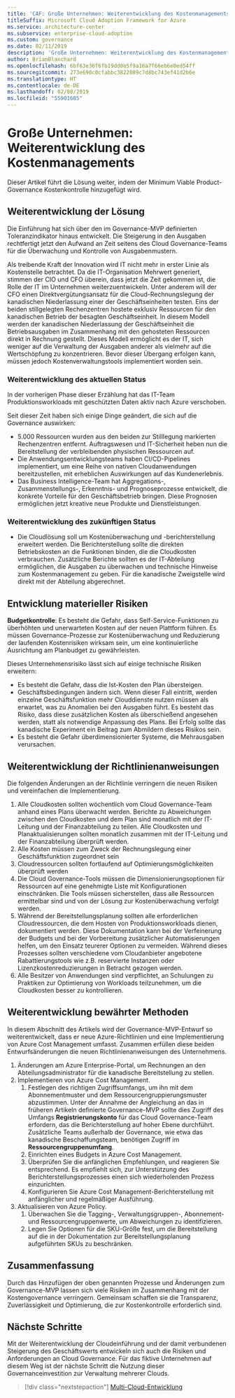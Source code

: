 ```yaml
---
title: 'CAF: Große Unternehmen: Weiterentwicklung des Kostenmanagements'
titleSuffix: Microsoft Cloud Adoption Framework for Azure
ms.service: architecture-center
ms.subservice: enterprise-cloud-adoption
ms.custom: governance
ms.date: 02/11/2019
description: 'Große Unternehmen: Weiterentwicklung des Kostenmanagements'
author: BrianBlanchard
ms.openlocfilehash: 6bf63e36f6fb19dd0e5f9a16a7f66eb6e0ed54ff
ms.sourcegitcommit: 273e690c0cfabbc3822089c7d8bc743ef41d2b6e
ms.translationtype: HT
ms.contentlocale: de-DE
ms.lasthandoff: 02/08/2019
ms.locfileid: "55901685"
---
```

# <a name="large-enterprise-cost-management-evolution"></a>Große Unternehmen: Weiterentwicklung des Kostenmanagements

Dieser Artikel führt die Lösung weiter, indem der Minimum Viable Product-Governance Kostenkontrolle hinzugefügt wird.

## <a name="evolution-of-the-narrative"></a>Weiterentwicklung der Lösung

Die Einführung hat sich über den im Governance-MVP definierten Toleranzindikator hinaus entwickelt. Die Steigerung in den Ausgaben rechtfertigt jetzt den Aufwand an Zeit seitens des Cloud Governance-Teams für die Überwachung und Kontrolle von Ausgabenmustern.

Als treibende Kraft der Innovation wird IT nicht mehr in erster Linie als Kostenstelle betrachtet. Da die IT-Organisation Mehrwert generiert, stimmen der CIO und CFO überein, dass jetzt die Zeit gekommen ist, die Rolle der IT im Unternehmen weiterzuentwickeln. Unter anderem will der CFO einen Direktvergütungsansatz für die Cloud-Rechnungslegung der kanadischen Niederlassung einer der Geschäftseinheiten testen. Eins der beiden stillgelegten Rechenzentren hostete exklusiv Ressourcen für den kanadischen Betrieb der besagten Geschäftseinheit. In diesem Modell werden der kanadischen Niederlassung der Geschäftseinheit die Betriebsausgaben im Zusammenhang mit den gehosteten Ressourcen direkt in Rechnung gestellt. Dieses Modell ermöglicht es der IT, sich weniger auf die Verwaltung der Ausgaben anderer als vielmehr auf die Wertschöpfung zu konzentrieren. Bevor dieser Übergang erfolgen kann, müssen jedoch Kostenverwaltungstools implementiert worden sein.

### <a name="evolution-of-current-state"></a>Weiterentwicklung des aktuellen Status

In der vorherigen Phase dieser Erzählung hat das IT-Team Produktionsworkloads mit geschützten Daten aktiv nach Azure verschoben.

Seit dieser Zeit haben sich einige Dinge geändert, die sich auf die Governance auswirken:

- 5.000 Ressourcen wurden aus den beiden zur Stilllegung markierten Rechenzentren entfernt. Auftragswesen und IT-Sicherheit heben nun die Bereitstellung der verbleibenden physischen Ressourcen auf.
- Die Anwendungsentwicklungsteams haben CI/CD-Pipelines implementiert, um eine Reihe von nativen Cloudanwendungen bereitzustellen, mit erheblichen Auswirkungen auf das Kundenerlebnis.
- Das Business Intelligence-Team hat Aggregations-, Zusammenstellungs-, Erkenntnis- und Prognoseprozesse entwickelt, die konkrete Vorteile für den Geschäftsbetrieb bringen. Diese Prognosen ermöglichen jetzt kreative neue Produkte und Dienstleistungen.

### <a name="evolution-of-future-state"></a>Weiterentwicklung des zukünftigen Status

- Die Cloudlösung soll um Kostenüberwachung und -berichterstellung erweitert werden. Die Berichterstellung sollte die direkten Betriebskosten an die Funktionen binden, die die Cloudkosten verbrauchen. Zusätzliche Berichte sollten es der IT-Abteilung ermöglichen, die Ausgaben zu überwachen und technische Hinweise zum Kostenmanagement zu geben. Für die kanadische Zweigstelle wird direkt mit der Abteilung abgerechnet.

## <a name="evolution-of-tangible-risks"></a>Entwicklung materieller Risiken

**Budgetkontrolle**: Es besteht die Gefahr, dass Self-Service-Funktionen zu überhöhten und unerwarteten Kosten auf der neuen Plattform führen. Es müssen Governance-Prozesse zur Kostenüberwachung und Reduzierung der laufenden Kostenrisiken wirksam sein, um eine kontinuierliche Ausrichtung am Planbudget zu gewährleisten.

Dieses Unternehmensrisiko lässt sich auf einige technische Risiken erweitern:

- Es besteht die Gefahr, dass die Ist-Kosten den Plan übersteigen.
- Geschäftsbedingungen ändern sich. Wenn dieser Fall eintritt, werden einzelne Geschäftsfunktion mehr Clouddienste nutzen müssen als erwartet, was zu Anomalien bei den Ausgaben führt. Es besteht das Risiko, dass diese zusätzlichen Kosten als überschießend angesehen werden, statt als notwendige Anpassung des Plans. Bei Erfolg sollte das kanadische Experiment ein Beitrag zum Abmildern dieses Risikos sein.
- Es besteht die Gefahr überdimensionierter Systeme, die Mehrausgaben verursachen.

## <a name="evolution-of-the-policy-statements"></a>Weiterentwicklung der Richtlinienanweisungen

Die folgenden Änderungen an der Richtlinie verringern die neuen Risiken und vereinfachen die Implementierung.

1. Alle Cloudkosten sollten wöchentlich vom Cloud Governance-Team anhand eines Plans überwacht werden. Berichte zu Abweichungen zwischen den Cloudkosten und dem Plan sind monatlich mit der IT-Leitung und der Finanzabteilung zu teilen. Alle Cloudkosten und Planaktualisierungen sollten monatlich zusammen mit der IT-Leitung und der Finanzabteilung überprüft werden.
2. Alle Kosten müssen zum Zweck der Rechnungslegung einer Geschäftsfunktion zugeordnet sein
3. Cloudressourcen sollten fortlaufend auf Optimierungsmöglichkeiten überprüft werden
4. Die Cloud Governance-Tools müssen die Dimensionierungsoptionen für Ressourcen auf eine genehmigte Liste mit Konfigurationen einschränken. Die Tools müssen sicherstellen, dass alle Ressourcen ermittelbar sind und von der Lösung zur Kostenüberwachung verfolgt werden.
5. Während der Bereitstellungsplanung sollten alle erforderlichen Cloudressourcen, die dem Hosten von Produktionsworkloads dienen, dokumentiert werden. Diese Dokumentation kann bei der Verfeinerung der Budgets und bei der Vorbereitung zusätzlicher Automatisierungen helfen, um den Einsatz teurerer Optionen zu vermeiden. Während dieses Prozesses sollten verschiedene vom Cloudanbieter angebotene Rabattierungstools wie z.B. reservierte Instanzen oder Lizenzkostenreduzierungen in Betracht gezogen werden.
6. Alle Besitzer von Anwendungen sind verpflichtet, an Schulungen zu Praktiken zur Optimierung von Workloads teilzunehmen, um die Cloudkosten besser zu kontrollieren.

## <a name="evolution-of-the-best-practices"></a>Weiterentwicklung bewährter Methoden

In diesem Abschnitt des Artikels wird der Governance-MVP-Entwurf so weiterentwickelt, dass er neue Azure-Richtlinien und eine Implementierung von Azure Cost Management umfasst. Zusammen erfüllen diese beiden Entwurfsänderungen die neuen Richtlinienanweisungen des Unternehmens.

1. Änderungen am Azure Enterprise-Portal, um Rechnungen an den Abteilungsadministrator für die kanadische Bereitstellung zu stellen.
2. Implementieren von Azure Cost Management.
    1. Festlegen des richtigen Zugriffsumfangs, um ihn mit dem Abonnementmuster und dem Ressourcengruppierungsmuster abzustimmen. Unter der Annahme der Angleichung an das in früheren Artikeln definierte Governance-MVP sollte dies Zugriff des Umfangs **Registrierungskonto** für das Cloud Governance-Team erfordern, das die Berichterstellung auf hoher Ebene durchführt. Zusätzliche Teams außerhalb der Governance, wie etwa das kanadische Beschaffungsteam, benötigen Zugriff im **Ressourcengruppenumfang**.
    2. Einrichten eines Budgets in Azure Cost Management.
    3. Überprüfen Sie die anfänglichen Empfehlungen, und reagieren Sie entsprechend. Es empfiehlt sich, zur Unterstützung des Berichterstellungsprozesses einen sich wiederholenden Prozess einzurichten.
    4. Konfigurieren Sie Azure Cost Management-Berichterstellung mit anfänglicher und regelmäßiger Ausführung.
3. Aktualisieren von Azure Policy.
    1. Überwachen Sie die Tagging-, Verwaltungsgruppen-, Abonnement- und Ressourcengruppenwerte, um Abweichungen zu identifizieren.
    2. Legen Sie Optionen für die SKU-Größe fest, um die Bereitstellung auf die in der Dokumentation zur Bereitstellungsplanung aufgeführten SKUs zu beschränken.

## <a name="conclusion"></a>Zusammenfassung

Durch das Hinzufügen der oben genannten Prozesse und Änderungen zum Governance-MVP lassen sich viele Risiken im Zusammenhang mit der Kostengovernance verringern. Gemeinsam schaffen sie die Transparenz, Zuverlässigkeit und Optimierung, die zur Kostenkontrolle erforderlich sind.

## <a name="next-steps"></a>Nächste Schritte

Mit der Weiterentwicklung der Cloudeinführung und der damit verbundenen Steigerung des Geschäftswerts entwickeln sich auch die Risiken und Anforderungen an Cloud Governance. Für das fiktive Unternehmen auf diesem Weg ist der nächste Schritt die Nutzung dieser Governanceinvestition zur Verwaltung mehrerer Clouds.

> [!div class="nextstepaction"]
> [Multi-Cloud-Entwicklung](./multi-cloud-evolution.md)